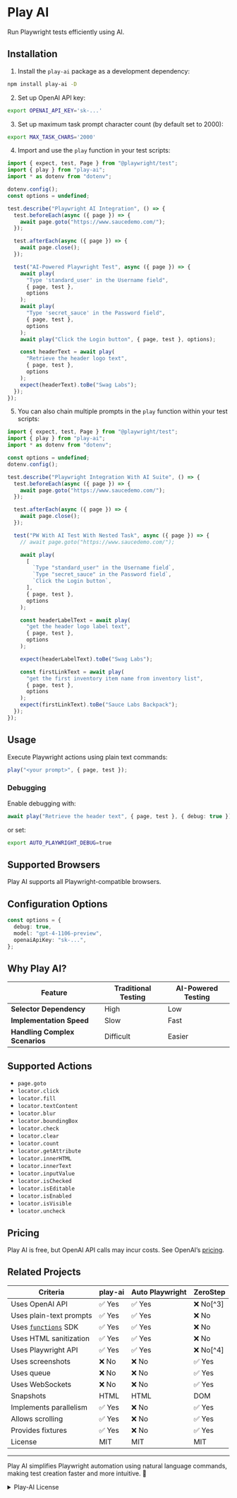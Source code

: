 # Play AI

Run Playwright tests efficiently using AI.

## Installation

1. Install the `play-ai` package as a development dependency:

```bash
npm install play-ai -D
```

2. Set up OpenAI API key:

```bash
export OPENAI_API_KEY='sk-...'
```

3. Set up maximum task prompt character count (by default set to 2000):

```bash
export MAX_TASK_CHARS='2000'
```

4. Import and use the `play` function in your test scripts:

```ts
import { expect, test, Page } from "@playwright/test";
import { play } from "play-ai";
import * as dotenv from "dotenv";

dotenv.config();
const options = undefined;

test.describe("Playwright AI Integration", () => {
  test.beforeEach(async ({ page }) => {
    await page.goto("https://www.saucedemo.com/");
  });

  test.afterEach(async ({ page }) => {
    await page.close();
  });

  test("AI-Powered Playwright Test", async ({ page }) => {
    await play(
      "Type 'standard_user' in the Username field",
      { page, test },
      options
    );
    await play(
      "Type 'secret_sauce' in the Password field",
      { page, test },
      options
    );
    await play("Click the Login button", { page, test }, options);

    const headerText = await play(
      "Retrieve the header logo text",
      { page, test },
      options
    );
    expect(headerText).toBe("Swag Labs");
  });
});
```

5. You can also chain multiple prompts in the `play` function within your test scripts:

```ts
import { expect, test, Page } from "@playwright/test";
import { play } from "play-ai";
import * as dotenv from "dotenv";

const options = undefined;
dotenv.config();

test.describe("Playwright Integration With AI Suite", () => {
  test.beforeEach(async ({ page }) => {
    await page.goto("https://www.saucedemo.com/");
  });

  test.afterEach(async ({ page }) => {
    await page.close();
  });

  test("PW With AI Test With Nested Task", async ({ page }) => {
    // await page.goto("https://www.saucedemo.com/");

    await play(
      [
        `Type "standard_user" in the Username field`,
        `Type "secret_sauce" in the Password field`,
        `Click the Login button`,
      ],
      { page, test },
      options
    );

    const headerLabelText = await play(
      "get the header logo label text",
      { page, test },
      options
    );

    expect(headerLabelText).toBe("Swag Labs");

    const firstLinkText = await play(
      "get the first inventory item name from inventory list",
      { page, test },
      options
    );
    expect(firstLinkText).toBe("Sauce Labs Backpack");
  });
});
```

## Usage

Execute Playwright actions using plain text commands:

```ts
play("<your prompt>", { page, test });
```

### Debugging

Enable debugging with:

```ts
await play("Retrieve the header text", { page, test }, { debug: true });
```

or set:

```bash
export AUTO_PLAYWRIGHT_DEBUG=true
```

## Supported Browsers

Play AI supports all Playwright-compatible browsers.

## Configuration Options

```ts
const options = {
  debug: true,
  model: "gpt-4-1106-preview",
  openaiApiKey: "sk-...",
};
```

## Why Play AI?

| Feature                        | Traditional Testing | AI-Powered Testing |
| ------------------------------ | ------------------- | ------------------ |
| **Selector Dependency**        | High                | Low                |
| **Implementation Speed**       | Slow                | Fast               |
| **Handling Complex Scenarios** | Difficult           | Easier             |

## Supported Actions

- `page.goto`
- `locator.click`
- `locator.fill`
- `locator.textContent`
- `locator.blur`
- `locator.boundingBox`
- `locator.check`
- `locator.clear`
- `locator.count`
- `locator.getAttribute`
- `locator.innerHTML`
- `locator.innerText`
- `locator.inputValue`
- `locator.isChecked`
- `locator.isEditable`
- `locator.isEnabled`
- `locator.isVisible`
- `locator.uncheck`

## Pricing

Play AI is free, but OpenAI API calls may incur costs. See OpenAI’s [pricing](https://openai.com/pricing/).

## Related Projects

| Criteria                                                                              | play-ai | Auto Playwright | ZeroStep  |
| ------------------------------------------------------------------------------------- | ------- | --------------- | --------- |
| Uses OpenAI API                                                                       | ✅ Yes  | ✅ Yes          | ❌ No[^3] |
| Uses plain-text prompts                                                               | ✅ Yes  | ✅ Yes          | ❌ No     |
| Uses [`functions`](https://www.npmjs.com/package/openai#automated-function-calls) SDK | ✅ Yes  | ✅ Yes          | ❌ No     |
| Uses HTML sanitization                                                                | ✅ Yes  | ✅ Yes          | ❌ No     |
| Uses Playwright API                                                                   | ✅ Yes  | ✅ Yes          | ❌ No[^4] |
| Uses screenshots                                                                      | ❌ No   | ❌ No           | ✅ Yes    |
| Uses queue                                                                            | ❌ No   | ❌ No           | ✅ Yes    |
| Uses WebSockets                                                                       | ❌ No   | ❌ No           | ✅ Yes    |
| Snapshots                                                                             | HTML    | HTML            | DOM       |
| Implements parallelism                                                                | ✅ Yes  | ❌ No           | ✅ Yes    |
| Allows scrolling                                                                      | ✅ Yes  | ❌ No           | ✅ Yes    |
| Provides fixtures                                                                     | ✅ Yes  | ❌ No           | ✅ Yes    |
| License                                                                               | MIT     | MIT             | MIT       |

---

Play AI simplifies Playwright automation using natural language commands, making test creation faster and more intuitive. 🚀

<details>
  <summary>Play-AI License</summary>
  ```
  MIT License

Copyright (c) 2025 Muralidharan Rajendran (muralidharan92)

Permission is hereby granted, free of charge, to any person obtaining a copy
of this software and associated documentation files (the "Software"), to deal
in the Software without restriction, including without limitation the rights
to use, copy, modify, merge, publish, distribute, sublicense, and/or sell
copies of the Software, and to permit persons to whom the Software is
furnished to do so, subject to the following conditions:

The above copyright notice and this permission notice shall be included in all
copies or substantial portions of the Software.

THE SOFTWARE IS PROVIDED "AS IS", WITHOUT WARRANTY OF ANY KIND, EXPRESS OR
IMPLIED, INCLUDING BUT NOT LIMITED TO THE WARRANTIES OF MERCHANTABILITY,
FITNESS FOR A PARTICULAR PURPOSE AND NONINFRINGEMENT. IN NO EVENT SHALL THE
AUTHORS OR COPYRIGHT HOLDERS BE LIABLE FOR ANY CLAIM, DAMAGES OR OTHER
LIABILITY, WHETHER IN AN ACTION OF CONTRACT, TORT OR OTHERWISE, ARISING FROM,
OUT OF OR IN CONNECTION WITH THE SOFTWARE OR THE USE OR OTHER DEALINGS IN THE
SOFTWARE.

```
</details>
```
